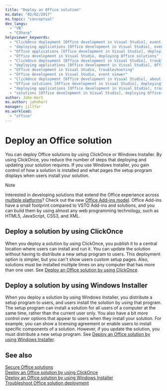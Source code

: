 ```yaml
---
title: "Deploy an Office solution"
ms.date: "02/02/2017"
ms.topic: "conceptual"
dev_langs: 
  - "VB"
  - "CSharp"
helpviewer_keywords: 
  - "ClickOnce deployment [Office development in Visual Studio], event viewer"
  - "deploying applications [Office development in Visual Studio], event viewer"
  - "Office applications [Office development in Visual Studio], deploying Office solutions"
  - "Office development in Visual Studio, deploying Office solutions"
  - "ClickOnce deployment [Office development in Visual Studio], troubleshooting"
  - "deploying applications [Office development in Visual Studio], Office solutions (2007 system)"
  - "Office development in Visual Studio, troubleshooting"
  - "Office development in Visual Studio, event viewer"
  - "ClickOnce deployment [Office development in Visual Studio], about ClickOnce solution deployments"
  - "Office solutions [Office development in Visual Studio], deploying"
  - "deploying applications [Office development in Visual Studio], troubleshooting"
  - "solutions [Office development in Visual Studio], deploying Office solutions (2007 system)"
author: John-Hart
ms.author: johnhart
manager: jillfar
ms.workload: 
  - "office"
---
```

# Deploy an Office solution
  You can deploy Office solutions by using ClickOnce or Windows Installer. By using ClickOnce, you reduce the number of steps that deploying and updating your solution requires. If you use Windows Installer, you gain control of how a solution is installed and what pages the setup program displays when users install your solution.  
  
> [!NOTE]  
>  Interested in developing solutions that extend the Office experience across [multiple platforms](https://dev.office.com/add-in-availability)? Check out the new [Office Add-ins model](https://dev.office.com/docs/add-ins/overview/office-add-ins). Office Add-ins have a small footprint compared to VSTO Add-ins and solutions, and you can build them by using almost any web programming technology, such as HTML5, JavaScript, CSS3, and XML.  
  
## Deploy a solution by using ClickOnce  
 When you deploy a solution by using ClickOnce, you publish it to a central location where users can install and run it. You can update the solution without having to distribute a new setup program to users.  This deployment option is simpler, but you can't show users custom setup pages. Also, solutions must be installed multiple times on any computer that has more than one user. See [Deploy an Office solution by using ClickOnce](../vsto/deploying-an-office-solution-by-using-clickonce.md).  
  
## Deploy a solution by using Windows Installer  
 When you deploy a solution by using Windows Installer, you distribute a setup program to users, and users install the solution by using that program. The setup program can install a solution for all users of a computer at the same time, rather than the current user only. You also have a bit more control over options that appear to users when they install your solution. For example, you can show a licensing agreement or enable users to install specific components of a solution. However, if you update the solution, you must distribute a new setup program. See [Deploy an Office solution by using Windows Installer](../vsto/deploying-an-office-solution-by-using-windows-installer.md).  
  
## See also  
 [Secure Office solutions](../vsto/securing-office-solutions.md)   
 [Deploy an Office solution by using ClickOnce](../vsto/deploying-an-office-solution-by-using-clickonce.md)   
 [Deploy an Office solution by using Windows Installer](../vsto/deploying-an-office-solution-by-using-windows-installer.md)   
 [Troubleshoot Office solution deployment](../vsto/troubleshooting-office-solution-deployment.md)  

